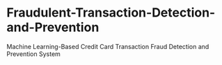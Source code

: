 # Fraudulent-Transaction-Detection-and-Prevention
Machine Learning-Based Credit Card Transaction Fraud Detection and Prevention System
